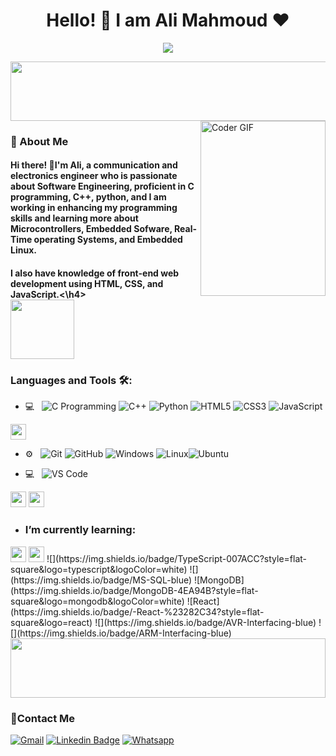 <h1 align="center">Hello! 👋 I am Ali Mahmoud ♥ </h1>
<p align="center"><img src="https://i.imgur.com/A6bWGFl.gif"/></p>
<img src="https://github.com/Govindv7555/Govindv7555/blob/main/49e76e0596857673c5c80c85b84394c1.gif" width=1000px height=95px>
<br/>

<!-- <img align="right" src="https://media.giphy.com/media/SWoSkN6DxTszqIKEqv/giphy.gif" alt="Coder GIF" width="380" height="280"> -->
<img align="right" src="https://media.tenor.com/_DOBjnGspYAAAAAC/code-coding.gif" alt="Coder GIF" width="200" height="280">

	
<h3>🚀 About Me</h3> 
<h4> Hi there! 🙂I'm Ali, a communication and electronics engineer who is passionate about Software Engineering, proficient in C programming, C++, python, and I am working in enhancing my programming skills and learning more about Microcontrollers, Embedded Sofware, Real-Time operating Systems, and Embedded Linux.</h4>
<h4>I also have knowledge of front-end web development using HTML, CSS, and JavaScript.<\h4>


	

<img align="center" src="https://github.com/Govindv7555/Govindv7555/blob/main/49e76e0596857673c5c80c85b84394c1.gif" width= 45% height=95px>

### Languages and Tools 🛠: 
- 💻 &nbsp;
![C Programming](https://img.shields.io/badge/C-00599C?style=flat-square&logo=c&logoColor=white)
![C++](https://img.shields.io/badge/C%2B%2B-00599C?style=flat-square&logo=c%2B%2B&logoColor=white)
![Python](https://img.shields.io/badge/Python-3-blue)
![HTML5](https://img.shields.io/badge/-HTML5-%23E44D27?style=flat-square&logo=html5&logoColor=ffffff)
![CSS3](https://img.shields.io/badge/-CSS3-%231572B6?style=flat-square&logo=css3)
![JavaScript](https://img.shields.io/badge/-JavaScript-black?style=flat-square&logo=javascript)
<img src="https://cdn.jsdelivr.net/gh/devicons/devicon/icons/bash/bash-original.svg" width=25px height=25px style="display: inline;"/>

- ⚙️ &nbsp;
![Git](https://img.shields.io/badge/-Git-%23F05032?style=flat-square&logo=git&logoColor=%23ffffff)
![GitHub](https://img.shields.io/badge/-GitHub-181717?style=flat-square&logo=github)
![Windows](http://img.shields.io/badge/-Windows-0078D6?style=flat-square&logo=windows&logoColor=ffffff)
![Linux](https://img.shields.io/badge/-Linux-333333?style=flat&logo=Linux&logoColor=FCC624)![Ubuntu](https://img.shields.io/badge/-Ubuntu-black?style=flat-square&logo=ubuntu)

- 💻 &nbsp;
![VS Code](http://img.shields.io/badge/-VS%20Code-007ACC?style=flat-square&logo=visual-studio-code&logoColor=ffffff)
<img src="https://cdn.jsdelivr.net/gh/devicons/devicon/icons/vim/vim-original.svg" width=25px height=25px style="display: inline-block;"/>
<img src="https://img.shields.io/badge/Eclipse-2C2255?style=for-the-badge&logo=eclipse&logoColor=white" width=25px height=25px style="display: inline;"/>

- ### I’m currently learning:
<img src="https://cdn.jsdelivr.net/gh/devicons/devicon/icons/cmake/cmake-original.svg" width=25px height=25px/>
<img src="https://cdn.jsdelivr.net/gh/devicons/devicon/icons/qt/qt-original.svg" width=25px height=25px/>
![](https://img.shields.io/badge/TypeScript-007ACC?style=flat-square&logo=typescript&logoColor=white)
![](https://img.shields.io/badge/MS-SQL-blue)
![MongoDB](https://img.shields.io/badge/MongoDB-4EA94B?style=flat-square&logo=mongodb&logoColor=white)
![React](https://img.shields.io/badge/-React-%23282C34?style=flat-square&logo=react)
![](https://img.shields.io/badge/AVR-Interfacing-blue)
![](https://img.shields.io/badge/ARM-Interfacing-blue)

<img src="https://github.com/Govindv7555/Govindv7555/blob/main/49e76e0596857673c5c80c85b84394c1.gif" width=100% height=95px>

### 🔗Contact Me
[![Gmail
](https://img.shields.io/badge/-Gmail-c14438?style=flat-square&logo=Gmail&logoColor=white&link=mailto:AmrSaaayed74@gmail.com)](mailto:ali98mahmoudr@gmail.com)
[![Linkedin Badge](https://img.shields.io/badge/-LinkedIn-blue?style=flat-square&logo=Linkedin&logoColor=white&link=https://www.linkedin.com/in/alimahmoudroushdy/?fbclid=IwAR2GQHOg_V5M1g1n4E85stLhI1Y_ihhGWhOKgzbt0P9p8Zlnfl284Ku4_Kc)](https://www.linkedin.com/in/alimahmoudroushdy/?fbclid=IwAR2GQHOg_V5M1g1n4E85stLhI1Y_ihhGWhOKgzbt0P9p8Zlnfl284Ku4_Kc)
[![Whatsapp](https://img.shields.io/badge/-Whatsapp-075e54?style=flat-square&logo=Whatsapp&logoColor=white)](https://api.whatsapp.com/send/?phone=+201114804339)


